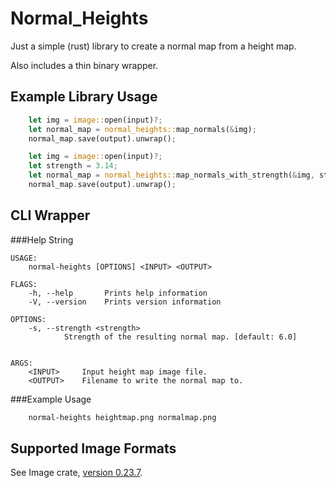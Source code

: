 Normal_Heights
==============

Just a simple (rust) library to create a normal map from a height map.

Also includes a thin binary wrapper.

Example Library Usage
---------------------

```rust
    let img = image::open(input)?;
    let normal_map = normal_heights::map_normals(&img);
    normal_map.save(output).unwrap();
```

```rust
    let img = image::open(input)?;
    let strength = 3.14;
    let normal_map = normal_heights::map_normals_with_strength(&img, strength);
    normal_map.save(output).unwrap();
```

CLI Wrapper
-----------

###Help String

```
USAGE:
    normal-heights [OPTIONS] <INPUT> <OUTPUT>

FLAGS:
    -h, --help       Prints help information
    -V, --version    Prints version information

OPTIONS:
    -s, --strength <strength>
            Strength of the resulting normal map. [default: 6.0]


ARGS:
    <INPUT>     Input height map image file.
    <OUTPUT>    Filename to write the normal map to.
```

###Example Usage

```sh
    normal-heights heightmap.png normalmap.png
```

Supported Image Formats
-----------------------

See Image crate, [version 0.23.7](https://github.com/image-rs/image/tree/78568491ed6504c01cdbacbcfc87bd1c5d61fa52#21-supported-image-formats).
